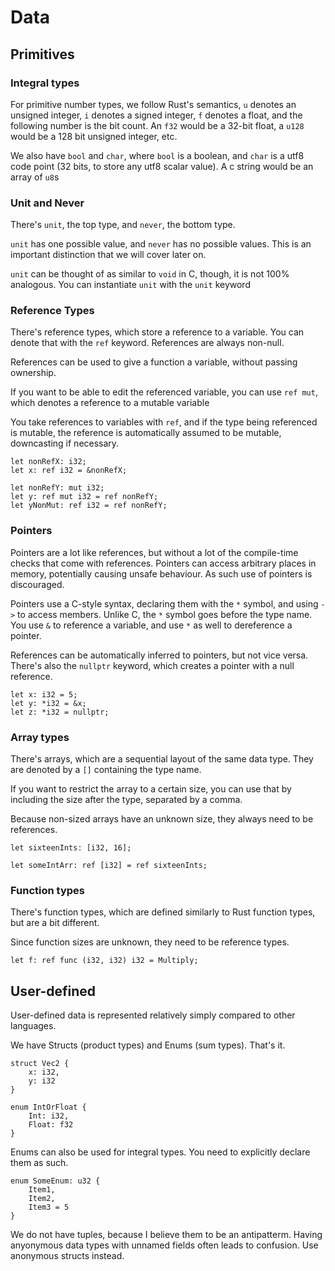 # Data

## Primitives

### Integral types

For primitive number types, we follow Rust's semantics, `u` denotes an unsigned integer, `i` denotes a signed integer, `f` denotes a float, and the following number is the bit count.
An `f32` would be a 32-bit float, a `u128` would be a 128 bit unsigned integer, etc.

We also have `bool` and `char`, where `bool` is a boolean, and `char` is a utf8 code point (32 bits, to store any utf8 scalar value). A c string would be an array of `u8`s

### Unit and Never

There's `unit`, the top type, and `never`, the bottom type. 

`unit` has one possible value, and `never` has no possible values.  This is an important distinction that we will cover later on.

`unit` can be thought of as similar to `void` in C, though, it is not 100% analogous. You can instantiate `unit` with the `unit` keyword

### Reference Types

There's reference types, which store a reference to a variable. You can denote that with the `ref` keyword. References are always non-null.

References can be used to give a function a variable, without passing ownership.

If you want to be able to edit the referenced variable, you can use `ref mut`, which denotes a reference to a mutable variable

You take references to variables with `ref`, and if the type being referenced is mutable, the reference is automatically assumed to be mutable, downcasting if necessary.

```
let nonRefX: i32;
let x: ref i32 = &nonRefX;

let nonRefY: mut i32;
let y: ref mut i32 = ref nonRefY;
let yNonMut: ref i32 = ref nonRefY;
```

### Pointers

Pointers are a lot like references, but without a lot of the compile-time checks that come with references. Pointers can access arbitrary places in memory, potentially causing unsafe behaviour. As such use of pointers is discouraged.

Pointers use a C-style syntax, declaring them with the `*` symbol, and using `->` to access members. Unlike C, the `*` symbol goes before the type name. You use `&` to reference a variable, and use `*` as well to dereference a pointer.

References can be automatically inferred to pointers, but not vice versa. There's also the `nullptr` keyword, which creates a pointer with a null reference.

```
let x: i32 = 5;
let y: *i32 = &x;
let z: *i32 = nullptr;
```

### Array types

There's arrays, which are a sequential layout of the same data type.
They are denoted by a `[]` containing the type name.

If you want to restrict the array to a certain size, you can use that by including the size after the type, separated by a comma.

Because non-sized arrays have an unknown size, they always need to be references.

```
let sixteenInts: [i32, 16];

let someIntArr: ref [i32] = ref sixteenInts;
```

### Function types

There's function types, which are defined similarly to Rust function types, but are a bit different.

Since function sizes are unknown, they need to be reference types.

```
let f: ref func (i32, i32) i32 = Multiply; 
```

## User-defined

User-defined data is represented relatively simply compared to other languages.

We have Structs (product types) and Enums (sum types). That's it.

```
struct Vec2 {
    x: i32,
    y: i32
}

enum IntOrFloat {
    Int: i32,
    Float: f32
}
```

Enums can also be used for integral types. You need to explicitly declare them as such.

```
enum SomeEnum: u32 {
    Item1,
    Item2,
    Item3 = 5
}
```

We do not have tuples, because I believe them to be an antipatterm. Having anyonymous data types with unnamed fields often leads to confusion. Use anonymous structs instead.
